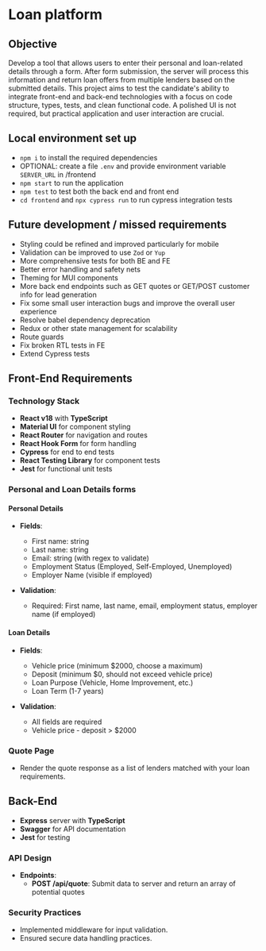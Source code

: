# Loan platform

## Objective

Develop a tool that allows users to enter their personal and loan-related details through a form. After form submission, the server will process this information and return loan offers from multiple lenders based on the submitted details. This project aims to test the candidate's ability to integrate front-end and back-end technologies with a focus on code structure, types, tests, and clean functional code. A polished UI is not required, but practical application and user interaction are crucial.

## Local environment set up
- `npm i` to install the required dependencies
- OPTIONAL: create a file `.env` and provide environment variable `SERVER_URL` in /frontend
- `npm start` to run the application
- `npm test` to test both the back end and front end
- `cd frontend` and `npx cypress run` to run cypress integration tests

## Future development / missed requirements
- Styling could be refined and improved particularly for mobile
- Validation can be improved to use `Zod` or `Yup`
- More comprehensive tests for both BE and FE
- Better error handling and safety nets
- Theming for MUI components
- More back end endpoints such as GET quotes or GET/POST customer info for lead generation
- Fix some small user interaction bugs and improve the overall user experience
- Resolve babel dependency deprecation
- Redux or other state management for scalability
- Route guards
- Fix broken RTL tests in FE
- Extend Cypress tests

## Front-End Requirements

### Technology Stack

- **React v18** with **TypeScript**
- **Material UI** for component styling
- **React Router** for navigation and routes
- **React Hook Form** for form handling
- **Cypress** for end to end tests
- **React Testing Library** for component tests
- **Jest** for functional unit tests

### Personal and Loan Details forms

#### Personal Details

- **Fields**:
  - First name: string
  - Last name: string
  - Email: string (with regex to validate)
  - Employment Status (Employed, Self-Employed, Unemployed)
  - Employer Name (visible if employed)

- **Validation**:
  - Required: First name, last name, email, employment status, employer name (if employed)

#### Loan Details

- **Fields**:
  - Vehicle price (minimum $2000, choose a maximum)
  - Deposit (minimum $0, should not exceed vehicle price)
  - Loan Purpose (Vehicle, Home Improvement, etc.)
  - Loan Term (1-7 years)

- **Validation**:
  - All fields are required
  - Vehicle price - deposit > $2000

### Quote Page

- Render the quote response as a list of lenders matched with your loan requirements. 

## Back-End

- **Express** server with **TypeScript**
- **Swagger** for API documentation
- **Jest** for testing

### API Design

- **Endpoints**:
  - **POST /api/quote**: Submit data to server and return an array of potential quotes

### Security Practices

- Implemented middleware for input validation.
- Ensured secure data handling practices.
